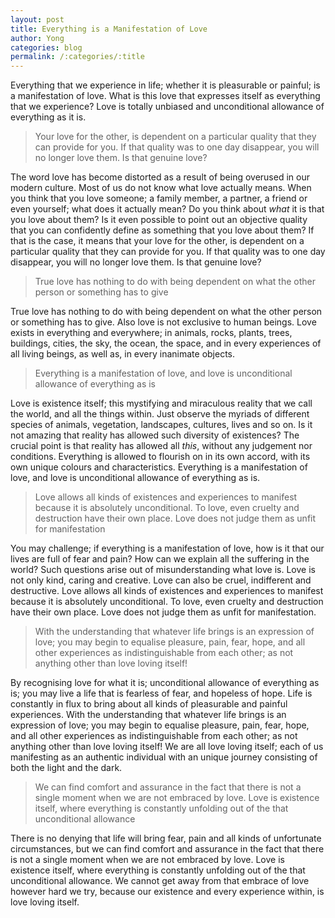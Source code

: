 ```yaml
---
layout: post
title: Everything is a Manifestation of Love
author: Yong
categories: blog
permalink: /:categories/:title
---
```


Everything that we experience in life; whether it is pleasurable or painful; is a manifestation of love. What is this love that expresses itself as everything that we experience? Love is totally unbiased and unconditional allowance of everything as it is. 

> Your love for the other, is dependent on a particular quality that they can provide for you. If that quality was to one day disappear, you will no longer love them. Is that genuine love? 

The word love has become distorted as a result of being overused in our modern culture. Most of us do not know what love actually means. When you think that you love someone; a family member, a partner, a friend or even yourself; what does it actually mean? Do you think about *what* it is that you love about them? Is it even possible to point out an objective quality that you can confidently define as something that you love about them? If that is the case, it means that your love for the other, is dependent on a particular quality that they can provide for you. If that quality was to one day disappear, you will no longer love them. Is that genuine love? 

> True love has nothing to do with being dependent on what the other person or something has to give 

True love has nothing to do with being dependent on what the other person or something has to give. Also love is not exclusive to human beings. Love exists in everything and everywhere; in animals, rocks, plants, trees, buildings, cities, the sky, the ocean, the space, and in every experiences of all living beings, as well as, in every inanimate objects. 

> Everything is a manifestation of love, and love is unconditional allowance of everything as is 

Love is existence itself; this mystifying and miraculous reality that we call the world, and all the things within. Just observe the myriads of different species of animals, vegetation, landscapes, cultures, lives and so on. Is it not amazing that reality has allowed such diversity of existences? The crucial point is that reality has allowed all *this*, without any judgement nor conditions. Everything is allowed to flourish on in its own accord, with its own unique colours and characteristics. Everything is a manifestation of love, and love is unconditional allowance of everything as is.

> Love allows all kinds of existences and experiences to manifest because it is absolutely unconditional. To love, even cruelty and destruction have their own place. Love does not judge them as unfit for manifestation

You may challenge; if everything is a manifestation of love, how is it that our lives are full of fear and pain? How can we explain all the suffering in the world? Such questions arise out of misunderstanding what love is. Love is not only kind, caring and creative. Love can also be cruel, indifferent and destructive. Love allows all kinds of existences and experiences to manifest because it is absolutely unconditional. To love, even cruelty and destruction have their own place. Love does not judge them as unfit for manifestation.

> With the understanding that whatever life brings is an expression of love; you may begin to equalise pleasure, pain, fear, hope, and all other experiences as indistinguishable from each other; as not anything other than love loving itself! 

By recognising love for what it is; unconditional allowance of everything as is; you may live a life that is fearless of fear, and hopeless of hope. Life is constantly in flux to bring about all kinds of pleasurable and painful experiences. With the understanding that whatever life brings is an expression of love; you may begin to equalise pleasure, pain, fear, hope, and all other experiences as indistinguishable from each other; as not anything other than love loving itself! We are all love loving itself; each of us manifesting as an authentic individual with an unique journey consisting of both the light and the dark.

> We can find comfort and assurance in the fact that there is not a single moment when we are not embraced by love. Love is existence itself, where everything is constantly unfolding out of the that unconditional allowance

There is no denying that life will bring fear, pain and all kinds of unfortunate circumstances, but we can find comfort and assurance in the fact that there is not a single moment when we are not embraced by love. Love is existence itself, where everything is constantly unfolding out of the that unconditional allowance. We cannot get away from that embrace of love however hard we try, because our existence and every experience within, is love loving itself.
